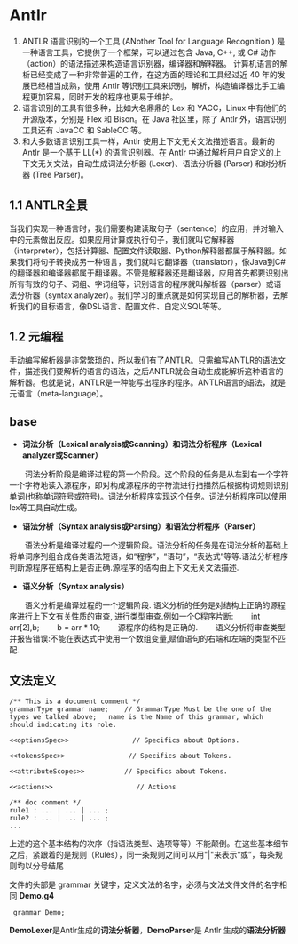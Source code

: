 # Antlr


1. ANTLR 语言识别的一个工具 (ANother Tool for Language Recognition ) 是一种语言工具，它提供了一个框架，可以通过包含 Java, C++, 或 C# 动作（action）的语法描述来构造语言识别器，编译器和解释器。 计算机语言的解析已经变成了一种非常普遍的工作，在这方面的理论和工具经过近 40 年的发展已经相当成熟，使用 Antlr 等识别工具来识别，解析，构造编译器比手工编程更加容易，同时开发的程序也更易于维护。
2. 语言识别的工具有很多种，比如大名鼎鼎的 Lex 和 YACC，Linux 中有他们的开源版本，分别是 Flex 和 Bison。在 Java 社区里，除了 Antlr 外，语言识别工具还有 JavaCC 和 SableCC 等。
3. 和大多数语言识别工具一样，Antlr 使用上下文无关文法描述语言。最新的 Antlr 是一个基于 LL(*) 的语言识别器。在 Antlr 中通过解析用户自定义的上下文无关文法，自动生成词法分析器 (Lexer)、语法分析器 (Parser) 和树分析器 (Tree Parser)。



## 1.1 ANTLR全景

当我们实现一种语言时，我们需要构建读取句子（sentence）的应用，并对输入中的元素做出反应。如果应用计算或执行句子，我们就叫它解释器（interpreter），包括计算器、配置文件读取器、Python解释器都属于解释器。如果我们将句子转换成另一种语言，我们就叫它翻译器（translator），像Java到C#的翻译器和编译器都属于翻译器。不管是解释器还是翻译器，应用首先都要识别出所有有效的句子、词组、字词组等，识别语言的程序就叫解析器（parser）或语法分析器（syntax analyzer）。我们学习的重点就是如何实现自己的解析器，去解析我们的目标语言，像DSL语言、配置文件、自定义SQL等等。

## 1.2 元编程

手动编写解析器是非常繁琐的，所以我们有了ANTLR。只需编写ANTLR的语法文件，描述我们要解析的语言的语法，之后ANTLR就会自动生成能解析这种语言的解析器。也就是说，ANTLR是一种能写出程序的程序。ANTLR语言的语法，就是元语言（meta-language）。


## base


- **词法分析（Lexical analysis或Scanning）和词法分析程序（Lexical analyzer或Scanner）** 

　　词法分析阶段是编译过程的第一个阶段。这个阶段的任务是从左到右一个字符一个字符地读入源程序，即对构成源程序的字符流进行扫描然后根据构词规则识别单词(也称单词符号或符号)。词法分析程序实现这个任务。词法分析程序可以使用lex等工具自动生成。

- **语法分析（Syntax analysis或Parsing）和语法分析程序（Parser）** 

　　语法分析是编译过程的一个逻辑阶段。语法分析的任务是在词法分析的基础上将单词序列组合成各类语法短语，如“程序”，“语句”，“表达式”等等.语法分析程序判断源程序在结构上是否正确.源程序的结构由上下文无关文法描述.

- **语义分析（Syntax analysis）** 

　　语义分析是编译过程的一个逻辑阶段. 语义分析的任务是对结构上正确的源程序进行上下文有关性质的审查, 进行类型审查.例如一个C程序片断:
　　int arr[2],b;
　　b = arr * 10; 
　　源程序的结构是正确的. 
　　语义分析将审查类型并报告错误:不能在表达式中使用一个数组变量,赋值语句的右端和左端的类型不匹配.




## 文法定义

```
/** This is a document comment */
grammarType grammar name;    // GrammarType Must be the one of the types we talked above;   name is the Name of this grammar, which should indicating its role.

<<optionsSpec>>                // Specifics about Options.

<<tokensSpec>>                // Specifics about Tokens.

<<attributeScopes>>          // Specifics about Tokens.

<<actions>>                     // Actions

/** doc comment */
rule1 : ... | ... | ... ;
rule2 : ... | ... | ... ;
...

```

上述的这个基本结构的次序（指语法类型、选项等等）不能颠倒。在这些基本细节之后，紧跟着的是规则（Rules），同一条规则之间可以用"|"来表示“或”，每条规则均以分号结尾



文件的头部是 grammar 关键字，定义文法的名字，必须与文法文件文件的名字相同
**Demo.g4**

`` grammar Demo;``


**DemoLexer**是Antlr生成的**词法分析器**，**DemoParser**是 Antlr 生成的**语法分析器**